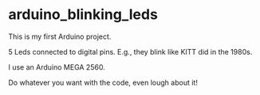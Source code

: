 # arduino_blinking_leds
This is my first Arduino project.

5 Leds connected to digital pins. E.g., they blink like KITT did in the 1980s.

I use an Arduino MEGA 2560.

Do whatever you want with the code, even lough about it!
